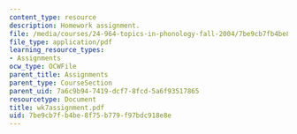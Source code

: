 ```yaml
---
content_type: resource
description: Homework assignment.
file: /media/courses/24-964-topics-in-phonology-fall-2004/7be9cb7fb4be8f75b779f97bdc918e8e_wk7assignment.pdf
file_type: application/pdf
learning_resource_types:
- Assignments
ocw_type: OCWFile
parent_title: Assignments
parent_type: CourseSection
parent_uid: 7a6c9b94-7419-dcf7-8fcd-5a6f93517865
resourcetype: Document
title: wk7assignment.pdf
uid: 7be9cb7f-b4be-8f75-b779-f97bdc918e8e
---
```

